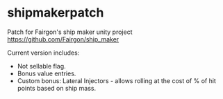 # shipmakerpatch
Patch for Fairgon's ship maker unity project https://github.com/Fairgon/ship_maker

Current version includes:  
- Not sellable flag.  
- Bonus value entries.  
- Custom bonus: Lateral Injectors - allows rolling at the cost of % of hit points based on ship mass.  
